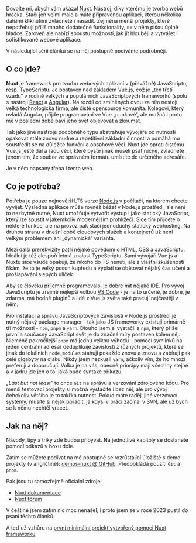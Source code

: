 Dovolte mi, abych vám ukázal [Nuxt](https://nuxt.com/). Nástroj, díky kterému je tvorba webů hračka. Stačí jen velmi málo a máte připravenou aplikaci, kterou několika dalšími kliknutími zvládnete i nasadit. Zejména menší projekty, které nepotřebují příliš mnoho dodatečné funkcionality, se v něm píšou úplně hladce. Zároveň ale nabízí spoustu možností, jak jít hlouběji a vytvářet i sofistikované webové aplikace.

V následující sérii článků se na něj postupně podíváme podrobněji.

## O co jde?

**Nuxt** je framework pro tvorbu webových aplikací v (převážně) JavaScriptu, resp. TypeScriptu. Je postaven nad základem [Vue.js](https://vuejs.org/), což je „ten třetí vzadu“ v rodině velkých a populárních JavaScriptových frameworků (spolu s nástroji [React](https://react.dev/) a [Angular](https://angular.io/)). Na rozdíl od zmíněných dvou za ním nestojí velká technologická firma, ale čistě opensource komunita. Kolegovi, který ovládá Angular, přijde programování ve Vue „punkové“, ale možná i proto mě v poslední době baví jeho svět objevovat a zkoumat.

Tak jako jiné nástroje podobného typu abstrahuje vývojáře od nutnosti opakovat stále znovu nudné a repetitivní základní činnosti a pomáhá mu soustředit se na důležité funkční a obsahové věci. Nuxt jde oproti čistému Vue.js ještě dál a řadu věcí, které byste jinak museli psát ručně, zvládnete jenom tím, že soubor ve správném formátu umístíte do určeného adresáře.

Je v něm napsaný třeba i tento web.

## Co je potřeba?

Potřeba je pouze nejnovější LTS verze [Node.js](https://nodejs.org/) v počítači, na kterém chcete vyvíjet. Výsledná aplikace může rovněž běžet v Node.js prostředí, ale není to nezbytně nutné, Nuxt umožňuje vytvořit výstup i jako statický JavaScript, který lze spustit v jakémkoliv modernějším prohlížeči. Sice tím přijdete o některé funkce, ale na provoz pak stačí jednoduchý statický webhosting. Na druhou stranu v dnešní době cloudových služeb a kontejnerů už není velkým problémem ani „dynamická“ varianta.

Mezi další prerekvizity patří nějaké povědomí o HTML, CSS a JavaScriptu. Ideální je též alespoň letmá znalost TypeScriptu. Sami vývojáři Vue.js a Nuxtu sice všude opakují, že nikoho do TS nenutí, ale z vlastní zkušenosti říkám, že to je velký posun kupředu a vyplatí se obětovat nějaký čas učení a prošlapávání slepých uliček. 

Aby se člověku příjemně programovalo, je dobré mít nějaké IDE. Pro vývoj JavaScriptu je zřejmě nejlepší volbou [VS Code](https://code.visualstudio.com/) - je na to určené, je dobré, je zdarma, má hodně pluginů a lidé z Vue.js světa také pracují nejčastěji v něm.

Pro instalaci a správu JavaScriptových závislostí v Node.js prostředí je nutný nějaký package manager - tak jako JS frameworky existují primárně tři možnosti - `npm`, `pnpm` a `yarn`. Dlouho jsem si vystačil s `npm`, který přišel první a současný JavaScript svět je do značné míry postaven kolem něj. Nicméně pokročilejší `pnpm` má jednu velkou výhodu - pomocí symlinků na jeden centrální adresář deduplikuje závislosti z různých projektů, které se jinak do lokálních `node_modules` stahují pokaždé znovu a znovu a zabírají pak celé gigabyty na disku. Nikdy jsem nezkusil `yarn`, ačkoliv vím, že ho mnozí preferují a doporučují. Volba je na vás, obecné principy mají všechny stejné a v jádru jde jen o to, jaká bude syntaxe příkazu.

_„Last but not least“_ to chce `Git` na správu a verzování zdrojového kódu. Pro menší testovací projekty si možná vystačíte i bez něj, ale pro vývoj čehokoliv většího je to takřka nutnost. Pokud máte raději jiné verzovací systémy, musíte si nějak poradit, já kdysi v práci začínal v SVN, ale už bych se k němu nechtěl vracet.

## Jak na něj?

Návody, tipy a triky zde budou přibývat. Na jednotlivé kapitoly se dostanete pomocí odkazů v boxu dole.

Zatím se můžete podívat na mé postupně se rozrůstající úložiště s demo projekty (v angličtině): [demos-nuxt @ GitHub](https://github.com/AloisSeckar/demos-nuxt). Předpokládá použití `Git` a `pnpm`.

Pak jsou tu samozřejmě oficiální zdroje:
- [Nuxt dokumentace](https://nuxt.com/docs)
- [Nuxt fórum](https://github.com/nuxt/nuxt/discussions)

V češtině jsem zatím nic moc nenašel, i proto jsem se v roce 2023 pustil do psaní těchto článků.

A teď už vzhůru na [první minimální projekt vytvořený pomoci Nuxt frameworku](/article/nuxt-simple).
